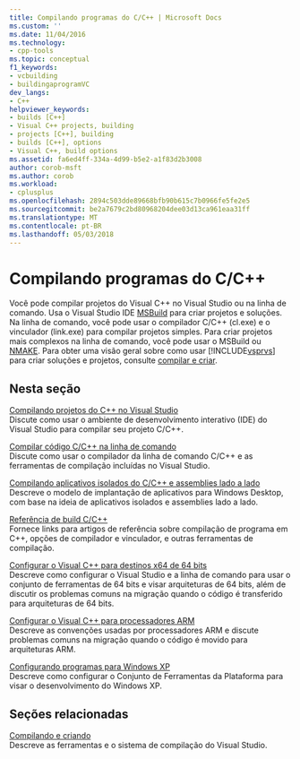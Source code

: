 ```yaml
---
title: Compilando programas do C/C++ | Microsoft Docs
ms.custom: ''
ms.date: 11/04/2016
ms.technology:
- cpp-tools
ms.topic: conceptual
f1_keywords:
- vcbuilding
- buildingaprogramVC
dev_langs:
- C++
helpviewer_keywords:
- builds [C++]
- Visual C++ projects, building
- projects [C++], building
- builds [C++], options
- Visual C++, build options
ms.assetid: fa6ed4ff-334a-4d99-b5e2-a1f83d2b3008
author: corob-msft
ms.author: corob
ms.workload:
- cplusplus
ms.openlocfilehash: 2894c503dde89668bfb90b615c7b0966fe5fe2e5
ms.sourcegitcommit: be2a7679c2bd80968204dee03d13ca961eaa31ff
ms.translationtype: MT
ms.contentlocale: pt-BR
ms.lasthandoff: 05/03/2018
---
```

# <a name="building-cc-programs"></a>Compilando programas do C/C++

Você pode compilar projetos do Visual C++ no Visual Studio ou na linha de comando. Usa o Visual Studio IDE [MSBuild](../build/msbuild-visual-cpp.md) para criar projetos e soluções. Na linha de comando, você pode usar o compilador C/C++ (cl.exe) e o vinculador (link.exe) para compilar projetos simples. Para criar projetos mais complexos na linha de comando, você pode usar o MSBuild ou [NMAKE](../build/nmake-reference.md). Para obter uma visão geral sobre como usar [!INCLUDE[vsprvs](../assembler/masm/includes/vsprvs_md.md)] para criar soluções e projetos, consulte [compilar e criar](/visualstudio/ide/compiling-and-building-in-visual-studio).  
  
## <a name="in-this-section"></a>Nesta seção  

[Compilando projetos do C++ no Visual Studio](../ide/building-cpp-projects-in-visual-studio.md)  
Discute como usar o ambiente de desenvolvimento interativo (IDE) do Visual Studio para compilar seu projeto C/C++.  
  
[Compilar código C/C++ na linha de comando](../build/building-on-the-command-line.md)  
Discute como usar o compilador da linha de comando C/C++ e as ferramentas de compilação incluídas no Visual Studio.  
  
[Compilando aplicativos isolados do C/C++ e assemblies lado a lado](../build/building-c-cpp-isolated-applications-and-side-by-side-assemblies.md)  
Descreve o modelo de implantação de aplicativos para Windows Desktop, com base na ideia de aplicativos isolados e assemblies lado a lado.  
  
[Referência de build C/C++](../build/reference/c-cpp-building-reference.md)  
Fornece links para artigos de referência sobre compilação de programa em C++, opções de compilador e vinculador, e outras ferramentas de compilação.  
  
[Configurar o Visual C++ para destinos x64 de 64 bits](../build/configuring-programs-for-64-bit-visual-cpp.md)  
Descreve como configurar o Visual Studio e a linha de comando para usar o conjunto de ferramentas de 64 bits e visar arquiteturas de 64 bits, além de discutir os problemas comuns na migração quando o código é transferido para arquiteturas de 64 bits.  
  
[Configurar o Visual C++ para processadores ARM](../build/configuring-programs-for-arm-processors-visual-cpp.md)  
Descreve as convenções usadas por processadores ARM e discute problemas comuns na migração quando o código é movido para arquiteturas ARM.  
  
[Configurando programas para Windows XP](../build/configuring-programs-for-windows-xp.md)  
Descreve como configurar o Conjunto de Ferramentas da Plataforma para visar o desenvolvimento do Windows XP.  
  
## <a name="related-sections"></a>Seções relacionadas  
 [Compilando e criando](/visualstudio/ide/compiling-and-building-in-visual-studio)  
 Descreve as ferramentas e o sistema de compilação do Visual Studio.